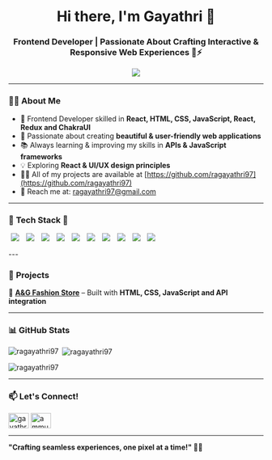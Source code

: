 <style>
    .techstack img{
        padding: 0 5px;
    }
</style>
<h1 align="center">Hi there, I'm Gayathri 👋</h1>
<h3 align="center">Frontend Developer | Passionate About Crafting Interactive & Responsive Web Experiences 🚀⚡</h3>

<p align="center">
  <img src="https://readme-typing-svg.herokuapp.com?font=Fira+Code&weight=600&size=22&pause=1000&color=36BCF7&center=true&vCenter=true&width=600&lines=Frontend+Developer+🎨💻;Web+Development+Enthusiast+🚀;Building+Engaging+Digital+Experiences+⚡" />
</p>

---

### 👨‍💻 **About Me**
- 🎯 Frontend Developer skilled in **React, HTML, CSS, JavaScript, React, Redux and ChakraUI**  
- 🎨 Passionate about creating **beautiful & user-friendly web applications**  
- 📚 Always learning & improving my skills in **APIs & JavaScript frameworks**  
- 💡 Exploring **React & UI/UX design principles**  
- 👨‍💻 All of my projects are available at [https://github.com/ragayathri97](https://github.com/ragayathri97)
- 📩 Reach me at: [ragayathri97@gmail.com](mailto:ragayathri97@gmail.com)  

---

### 🚀 **Tech Stack**  🚀
<p class="techstack" align="left">
  <img src="https://img.shields.io/badge/HTML5-E34F26?style=for-the-badge&logo=html5&logoColor=white" />
  <img src="https://img.shields.io/badge/CSS3-1572B6?style=for-the-badge&logo=css3&logoColor=white" />
  <img src="https://img.shields.io/badge/JavaScript-F7DF1E?style=for-the-badge&logo=javascript&logoColor=black" />
  <img src="https://img.shields.io/badge/React-61DAFB?style=for-the-badge&logo=react&logoColor=black" />
  <img src="https://img.shields.io/badge/Redux-764ABC?style=for-the-badge&logo=redux&logoColor=white" />
  <img src="https://img.shields.io/badge/Chakra%20UI-319795?style=for-the-badge&logo=chakraui&logoColor=white" />
  <img src="https://img.shields.io/badge/API-005571?style=for-the-badge&logo=api&logoColor=white" />
  <img src="https://img.shields.io/badge/Git-F05032?style=for-the-badge&logo=git&logoColor=white" />
  <img src="https://img.shields.io/badge/GitHub-181717?style=for-the-badge&logo=github&logoColor=white" />
  <img src="https://img.shields.io/badge/VS%20Code-007ACC?style=for-the-badge&logo=visual-studio-code&logoColor=white" />
</p>
---

### 📌 **Projects**
🌟 **[A&G Fashion Store](https://ragayathri97.github.io/AG-Fashion-Store/)** – Built with **HTML, CSS, JavaScript and API integration**  


---

### 📊 **GitHub Stats**
<p align="center">
    <p><img align="left" src="https://github-readme-stats.vercel.app/api/top-langs?username=ragayathri97&show_icons=true&locale=en&theme=tokyonight" alt="ragayathri97" /></p>

<p>&nbsp;<img align="center" src="https://github-readme-stats.vercel.app/api?username=ragayathri97&show_icons=true&theme=tokyonight"  alt="ragayathri97" /></p>

<p><img align="center" src="https://github-readme-streak-stats.herokuapp.com/?user=ragayathri97&show_icons=true&theme=tokyonight" alt="ragayathri97" /></p>
</p>

---

### 📫 **Let's Connect!**
<p align="left">
    <a href="https://linkedin.com/in/gayathri r" target="blank"><img align="center" src="https://raw.githubusercontent.com/rahuldkjain/github-profile-readme-generator/master/src/images/icons/Social/linked-in-alt.svg" alt="gayathri r" height="30" width="40" /></a>
    <a href="https://fb.com/ammugayathri" target="blank"><img align="center" src="https://raw.githubusercontent.com/rahuldkjain/github-profile-readme-generator/master/src/images/icons/Social/facebook.svg" alt="ammugayathri" height="30" width="40" /></a>
</p>

---

**"Crafting seamless experiences, one pixel at a time!" 🚀🎨**  

